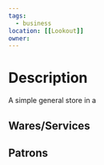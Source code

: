 ```yaml
---
tags:
  - business
location: [[Lookout]] 
owner:
---
```


# Description

A simple general store in a 

## Wares/Services

## Patrons
